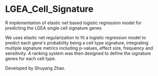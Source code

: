 # LGEA_Cell_Signature

R implementation of elastic net based logistic regression model for predicting the LGEA single cell signature genes

We uses elastic net regularization to fit a logistic regression model to predict each gene's probability being a cell type signature, integrating multiple signature metrics including p-values, effect size, frequency and sensitivity.  A ranking system was then designed to define the signature genes for each cell type.

Developed by Shuyang Zhao.
